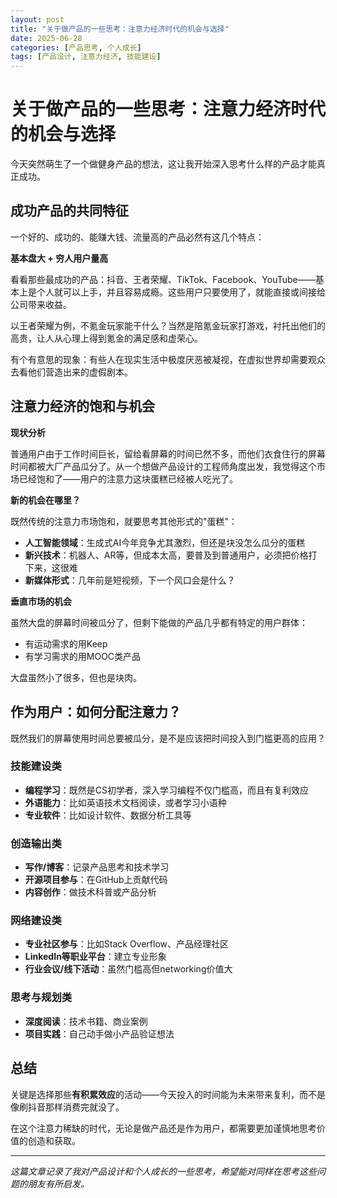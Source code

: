 ```yaml
---
layout: post
title: "关于做产品的一些思考：注意力经济时代的机会与选择"
date: 2025-06-28
categories: [产品思考, 个人成长]
tags: [产品设计, 注意力经济, 技能建设]
---
```


# 关于做产品的一些思考：注意力经济时代的机会与选择

今天突然萌生了一个做健身产品的想法，这让我开始深入思考什么样的产品才能真正成功。

## 成功产品的共同特征

一个好的、成功的、能赚大钱、流量高的产品必然有这几个特点：

**基本盘大 + 穷人用户量高**

看看那些最成功的产品：抖音、王者荣耀、TikTok、Facebook、YouTube——基本上是个人就可以上手，并且容易成瘾。这些用户只要使用了，就能直接或间接给公司带来收益。

以王者荣耀为例，不氪金玩家能干什么？当然是陪氪金玩家打游戏，衬托出他们的高贵，让人从心理上得到氪金的满足感和虚荣心。

有个有意思的现象：有些人在现实生活中极度厌恶被凝视，在虚拟世界却需要观众去看他们营造出来的虚假剧本。

## 注意力经济的饱和与机会

**现状分析**

普通用户由于工作时间巨长，留给看屏幕的时间已然不多，而他们衣食住行的屏幕时间都被大厂产品瓜分了。从一个想做产品设计的工程师角度出发，我觉得这个市场已经饱和了——用户的注意力这块蛋糕已经被人吃光了。

**新的机会在哪里？**

既然传统的注意力市场饱和，就要思考其他形式的"蛋糕"：

- **人工智能领域**：生成式AI今年竞争尤其激烈，但还是块没怎么瓜分的蛋糕
- **新兴技术**：机器人、AR等，但成本太高，要普及到普通用户，必须把价格打下来，这很难
- **新媒体形式**：几年前是短视频，下一个风口会是什么？

**垂直市场的机会**

虽然大盘的屏幕时间被瓜分了，但剩下能做的产品几乎都有特定的用户群体：
- 有运动需求的用Keep
- 有学习需求的用MOOC类产品

大盘虽然小了很多，但也是块肉。

## 作为用户：如何分配注意力？

既然我们的屏幕使用时间总要被瓜分，是不是应该把时间投入到门槛更高的应用？

### 技能建设类
- **编程学习**：既然是CS初学者，深入学习编程不仅门槛高，而且有复利效应
- **外语能力**：比如英语技术文档阅读，或者学习小语种
- **专业软件**：比如设计软件、数据分析工具等

### 创造输出类
- **写作/博客**：记录产品思考和技术学习
- **开源项目参与**：在GitHub上贡献代码
- **内容创作**：做技术科普或产品分析

### 网络建设类
- **专业社区参与**：比如Stack Overflow、产品经理社区
- **LinkedIn等职业平台**：建立专业形象
- **行业会议/线下活动**：虽然门槛高但networking价值大

### 思考与规划类
- **深度阅读**：技术书籍、商业案例
- **项目实践**：自己动手做小产品验证想法

## 总结

关键是选择那些**有积累效应**的活动——今天投入的时间能为未来带来复利，而不是像刷抖音那样消费完就没了。

在这个注意力稀缺的时代，无论是做产品还是作为用户，都需要更加谨慎地思考价值的创造和获取。

---

*这篇文章记录了我对产品设计和个人成长的一些思考，希望能对同样在思考这些问题的朋友有所启发。*
